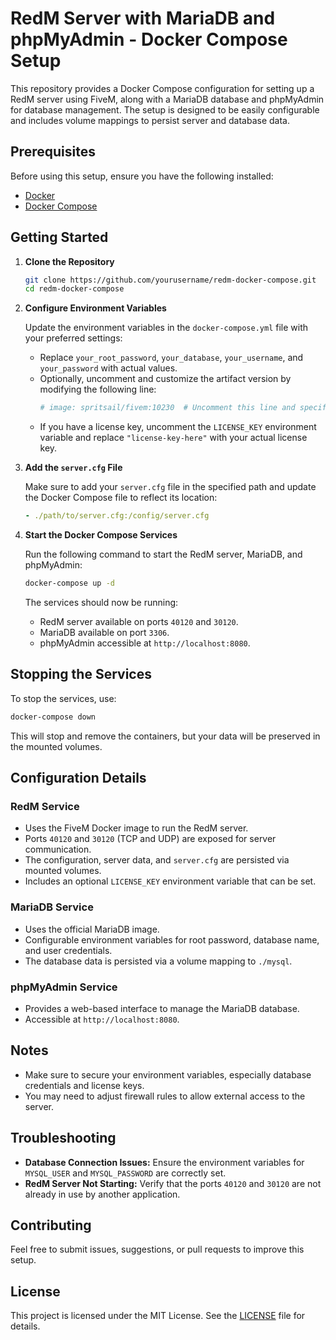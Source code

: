 
# RedM Server with MariaDB and phpMyAdmin - Docker Compose Setup

This repository provides a Docker Compose configuration for setting up a RedM server using FiveM, along with a MariaDB database and phpMyAdmin for database management. The setup is designed to be easily configurable and includes volume mappings to persist server and database data.

## Prerequisites

Before using this setup, ensure you have the following installed:
- [Docker](https://www.docker.com/get-started)
- [Docker Compose](https://docs.docker.com/compose/install/)

## Getting Started

1. **Clone the Repository**

   ```bash
   git clone https://github.com/yourusername/redm-docker-compose.git
   cd redm-docker-compose
   ```

2. **Configure Environment Variables**

   Update the environment variables in the `docker-compose.yml` file with your preferred settings:
   - Replace `your_root_password`, `your_database`, `your_username`, and `your_password` with actual values.
   - Optionally, uncomment and customize the artifact version by modifying the following line:
     ```yaml
     # image: spritsail/fivem:10230  # Uncomment this line and specify the artifact version of your choice
     ```
   - If you have a license key, uncomment the `LICENSE_KEY` environment variable and replace `"license-key-here"` with your actual license key.

3. **Add the `server.cfg` File**

   Make sure to add your `server.cfg` file in the specified path and update the Docker Compose file to reflect its location:
   ```yaml
   - ./path/to/server.cfg:/config/server.cfg
   ```

4. **Start the Docker Compose Services**

   Run the following command to start the RedM server, MariaDB, and phpMyAdmin:
   ```bash
   docker-compose up -d
   ```

   The services should now be running:
   - RedM server available on ports `40120` and `30120`.
   - MariaDB available on port `3306`.
   - phpMyAdmin accessible at `http://localhost:8080`.

## Stopping the Services

To stop the services, use:
```bash
docker-compose down
```
This will stop and remove the containers, but your data will be preserved in the mounted volumes.

## Configuration Details

### RedM Service
- Uses the FiveM Docker image to run the RedM server.
- Ports `40120` and `30120` (TCP and UDP) are exposed for server communication.
- The configuration, server data, and `server.cfg` are persisted via mounted volumes.
- Includes an optional `LICENSE_KEY` environment variable that can be set.

### MariaDB Service
- Uses the official MariaDB image.
- Configurable environment variables for root password, database name, and user credentials.
- The database data is persisted via a volume mapping to `./mysql`.

### phpMyAdmin Service
- Provides a web-based interface to manage the MariaDB database.
- Accessible at `http://localhost:8080`.

## Notes
- Make sure to secure your environment variables, especially database credentials and license keys.
- You may need to adjust firewall rules to allow external access to the server.

## Troubleshooting

- **Database Connection Issues:** Ensure the environment variables for `MYSQL_USER` and `MYSQL_PASSWORD` are correctly set.
- **RedM Server Not Starting:** Verify that the ports `40120` and `30120` are not already in use by another application.

## Contributing

Feel free to submit issues, suggestions, or pull requests to improve this setup.

## License

This project is licensed under the MIT License. See the [LICENSE](LICENSE) file for details.
